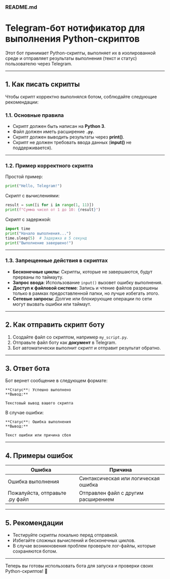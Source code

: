 ### **README.md**

# **Telegram-бот нотификатор для выполнения Python-скриптов**

Этот бот принимает Python-скрипты, выполняет их в изолированной среде и отправляет результаты выполнения (текст и статус) пользователю через Telegram.

---

## **1. Как писать скрипты**

Чтобы скрипт корректно выполнялся ботом, соблюдайте следующие рекомендации:

### **1.1. Основные правила**
- Скрипт должен быть написан на **Python 3**.
- Файл должен иметь расширение **`.py`**.
- Скрипт должен выводить результаты через **print()**.
- Скрипт не должен требовать ввода данных (**input()** не поддерживается).

---

### **1.2. Пример корректного скрипта**

Простой пример:
```python
print("Hello, Telegram!")
```

Скрипт с вычислениями:
```python
result = sum([i for i in range(1, 11)])
print(f"Сумма чисел от 1 до 10: {result}")
```

Скрипт с задержкой:
```python
import time
print("Начало выполнения...")
time.sleep(5)  # Задержка в 5 секунд
print("Выполнение завершено!")
```

---

### **1.3. Запрещенные действия в скриптах**
- **Бесконечные циклы**: Скрипты, которые не завершаются, будут прерваны по таймауту.
- **Запрос ввода**: Использование `input()` вызовет ошибку выполнения.
- **Доступ к файловой системе**: Запись и чтение файлов разрешены только в рамках предоставленной папки, но лучше избегать этого.
- **Сетевые запросы**: Долгие или блокирующие операции по сети могут вызвать ошибки или таймаут.

---

## **2. Как отправить скрипт боту**
1. Создайте файл со скриптом, например `my_script.py`.
2. Отправьте файл боту как **документ** в Telegram.
3. Бот автоматически выполнит скрипт и отправит результат обратно.

---

## **3. Ответ бота**

Бот вернет сообщение в следующем формате:

```
**Статус**: Успешно выполнено
**Вывод:**
```
```
Текстовый вывод вашего скрипта
```

В случае ошибки:
```
**Статус**: Ошибка выполнения
**Вывод:**
```
```
Текст ошибки или причина сбоя
```

---

## **4. Примеры ошибок**
| **Ошибка**                     | **Причина**                          |
|--------------------------------|--------------------------------------|
| Ошибка выполнения              | Синтаксическая или логическая ошибка |
| Пожалуйста, отправьте .py файл | Отправлен файл с другим расширением  |

---

## **5. Рекомендации**
- Тестируйте скрипты локально перед отправкой.
- Избегайте сложных вычислений и бесконечных циклов.
- В случае возникновения проблем проверьте лог-файлы, которые сохраняются ботом.

---

Теперь вы готовы использовать бота для запуска и проверки своих Python-скриптов! 🚀
